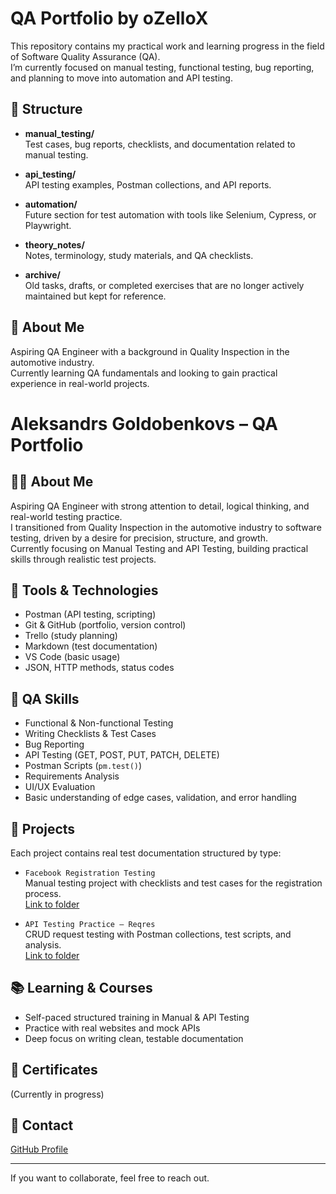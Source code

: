 # QA Portfolio by oZelloX

This repository contains my practical work and learning progress in the field of Software Quality Assurance (QA).  
I’m currently focused on manual testing, functional testing, bug reporting, and planning to move into automation and API testing.

## 📂 Structure

- **manual_testing/**  
  Test cases, bug reports, checklists, and documentation related to manual testing.

- **api_testing/**  
  API testing examples, Postman collections, and API reports.

- **automation/**  
  Future section for test automation with tools like Selenium, Cypress, or Playwright.

- **theory_notes/**  
  Notes, terminology, study materials, and QA checklists.

- **archive/**  
  Old tasks, drafts, or completed exercises that are no longer actively maintained but kept for reference.

## 📌 About Me

Aspiring QA Engineer with a background in Quality Inspection in the automotive industry.  
Currently learning QA fundamentals and looking to gain practical experience in real-world projects.
# Aleksandrs Goldobenkovs – QA Portfolio

## 👨‍💻 About Me  
Aspiring QA Engineer with strong attention to detail, logical thinking, and real-world testing practice.  
I transitioned from Quality Inspection in the automotive industry to software testing, driven by a desire for precision, structure, and growth.  
Currently focusing on Manual Testing and API Testing, building practical skills through realistic test projects.

## 🧰 Tools & Technologies  
- Postman (API testing, scripting)
- Git & GitHub (portfolio, version control)
- Trello (study planning)
- Markdown (test documentation)
- VS Code (basic usage)
- JSON, HTTP methods, status codes

## 🔧 QA Skills  
- Functional & Non-functional Testing  
- Writing Checklists & Test Cases  
- Bug Reporting  
- API Testing (GET, POST, PUT, PATCH, DELETE)  
- Postman Scripts (`pm.test()`)  
- Requirements Analysis  
- UI/UX Evaluation  
- Basic understanding of edge cases, validation, and error handling  

## 📁 Projects  
Each project contains real test documentation structured by type:

- `Facebook Registration Testing`  
  Manual testing project with checklists and test cases for the registration process.  
  [Link to folder](./facebook/manual_testing)

- `API Testing Practice – Reqres`  
  CRUD request testing with Postman collections, test scripts, and analysis.  
  [Link to folder](./api_testing/reqres_demo)

## 📚 Learning & Courses  
- Self-paced structured training in Manual & API Testing  
- Practice with real websites and mock APIs  
- Deep focus on writing clean, testable documentation

## 📜 Certificates  
(Currently in progress)

## 📩 Contact  
[GitHub Profile](https://github.com/yourusername)  

---

If you want to collaborate, feel free to reach out.

